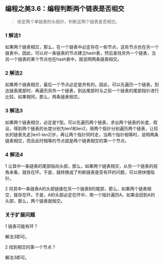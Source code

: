 ## 编程之美3.6：编程判断两个链表是否相交

> 给定两个单链表的头指针，判断这两个链表是否相交。

### 1 解法1

如果两个链表相交，那么，在一个链表中必定存在一些节点，这些节点也在另一个链表中。因此，可以对一条链表的节点建立hash表，然后查找另外一个链表，当另一个链表的某个节点也在hash表中，就说明两条链表相交。

### 2 解法2

如果两个链表相交，最后一个节点必定是共有的。因此，可以先遍历一个链表，到达链表尾部时，再遍历另外一个链表，到达尾部时与之前一个链表的尾部指针进行比较，如果相同，那么，两条链表相交。

### 3 解法3

如果两个链表相交，必定是Y型。可以先遍历两个链表，求出两个链表的长度，假设，得到两个链表的长度分别为len1和len2，用两个指针分别遍历两个链表，让较长的链表先走|len1-len2|步，再让两个指针同时走，当两个指针相等时，说明两条链表相交，而且此时相等的节点就是两个链表相交的第一个节点。

### 4 解法4

1 让其中一条链表的尾部指向头部，那么，如果两个链表相交，从另一个链表的视角来看，就存在环。于是，就转换成了判断链表是否有环的问题，可以用快慢指针。

2 将其中一条链表A的头部链接在另一个链表B的尾部，那么，如果两个链表相交，就存在环。于是，A的头部必定在环中，用一个指针遍历A，如果会回到A的头部，那么，两个链表就相交。

### 关于扩展问题

1 链表可能有环？

解法3即可。

2 找到相交的第一个节点？

解法3即可。
